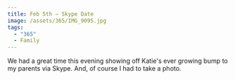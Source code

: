 ```yaml
---
title: Feb 5th — Skype Date
image: /assets/365/IMG_9095.jpg
tags:
  - "365"
  - Family
---
```

We had a great time this evening showing off Katie's ever growing bump to my parents via Skype. And, of course I had to take a photo.